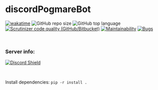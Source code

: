 # discordPogmareBot

[![wakatime](https://wakatime.com/badge/github/BonHowi/discordBot.svg)](https://wakatime.com/badge/github/BonHowi/discordBot) 
![GitHub repo size](https://img.shields.io/github/repo-size/BonHowi/discordPogmareBot) 
![GitHub top language](https://img.shields.io/github/languages/top/BonHowi/discordPogmareBot) 
[![Scrutinizer code quality (GitHub/Bitbucket)](https://img.shields.io/scrutinizer/quality/g/BonHowi/discordPogmareBot)](https://scrutinizer-ci.com/g/BonHowi/discordPogmareBot/reports/)
[![Maintainability](https://api.codeclimate.com/v1/badges/21f9778f27d5853ff976/maintainability)](https://codeclimate.com/github/BonHowi/discordPogmareBot/maintainability)
[![Bugs](https://sonarcloud.io/api/project_badges/measure?project=BonHowi_discordPogmareBot&metric=bugs)](https://sonarcloud.io/dashboard?id=BonHowi_discordPogmareBot)

[comment]: <![GitHub repo file count](https://img.shields.io/github/directory-file-count/BonHowi/discordPogmareBot)>

<br />

### Server info:   
[![Discord Shield](https://discordapp.com/api/guilds/871434324023599155/widget.png?style=shield)](https://discord.gg/Kt35Jtc5nT)

<br />

 
Install dependencies:
`pip -r install .`

